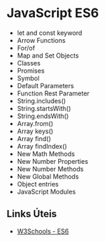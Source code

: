 # JavaScript ES6

- let and const keyword
- Arrow Functions
- For/of
- Map and Set Objects
- Classes
- Promises
- Symbol
- Default Parameters
- Function Rest Parameter
- String.includes()
- String.startsWith()
- String.endsWith()
- Array.from()
- Array keys()
- Array find()
- Array findIndex()
- New Math Methods
- New Number Properties
- New Number Methods
- New Global Methods
- Object entries
- JavaScript Modules

## Links Úteis
- [W3Schools - ES6](https://www.w3schools.com/js/js_es6.asp)